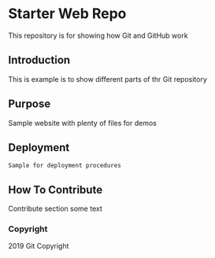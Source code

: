 # Starter Web Repo

This repository is for showing how Git and GitHub work

## Introduction
 This is example is to show different parts of thr Git repository

## Purpose

Sample website with plenty of files for demos

## Deployment

	Sample for deployment procedures

## How To Contribute

  Contribute section some text


  ### Copyright

  2019 Git Copyright
